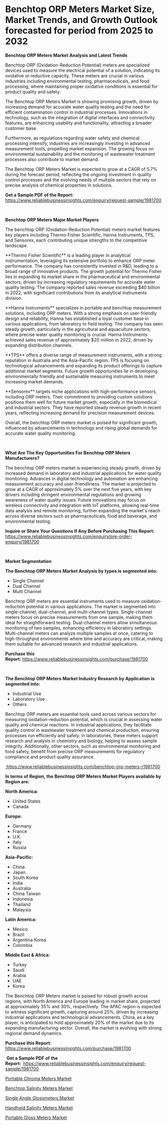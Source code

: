 <p><h1>Benchtop ORP Meters Market Size, Market Trends, and Growth Outlook forecasted for period from 2025 to 2032</h1></p><p><strong>Benchtop ORP Meters Market Analysis and Latest Trends</strong></p>
<p><p>Benchtop ORP (Oxidation-Reduction Potential) meters are specialized devices used to measure the electrical potential of a solution, indicating its oxidative or reductive capacity. These meters are crucial in various industries including environmental testing, pharmaceuticals, and food processing, where maintaining proper oxidative conditions is essential for product quality and safety.</p><p>The Benchtop ORP Meters Market is showing promising growth, driven by increasing demand for accurate water quality testing and the need for efficient contamination control in industrial processes. Innovations in technology, such as the integration of digital interfaces and connectivity features, are enhancing usability and functionality, attracting a broader customer base. </p><p>Furthermore, as regulations regarding water safety and chemical processing intensify, industries are increasingly investing in advanced measurement tools, propelling market expansion. The growing focus on environmental sustainability and the monitoring of wastewater treatment processes also contribute to market demand.</p><p>The Benchtop ORP Meters Market is expected to grow at a CAGR of 5.7% during the forecast period, reflecting the ongoing investment in quality control processes and the evolving needs of multiple sectors that rely on precise analysis of chemical properties in solutions.</p></p>
<p><strong>Get a Sample PDF of the Report:&nbsp;</strong> <a href="https://www.reliablebusinessinsights.com/enquiry/request-sample/1981700?utm_campaign=1138&utm_medium=2&utm_source=Github&utm_content=ia&utm_term=02032025&utm_id=benchtop-orp-meters">https://www.reliablebusinessinsights.com/enquiry/request-sample/1981700</a></p>
<p>&nbsp;</p>
<p><strong>Benchtop ORP Meters Major Market Players</strong></p>
<p><p>The benchtop ORP (Oxidation-Reduction Potential) meters market features key players including Thermo Fisher Scientific, Hanna Instruments, TPS, and Sensorex, each contributing unique strengths to the competitive landscape.</p><p>**Thermo Fisher Scientific** is a leading player in analytical instrumentation, leveraging its extensive portfolio to enhance ORP meter performance. The company has consistently invested in R&D, leading to a broad range of innovative products. The growth potential for Thermo Fisher lies in expanding its market share in the pharmaceutical and environmental sectors, driven by increasing regulatory requirements for accurate water quality testing. The company reported sales revenue exceeding $40 billion in 2022, with significant contributions from its analytical instruments division.</p><p>**Hanna Instruments** specializes in portable and benchtop measurement solutions, including ORP meters. With a strong emphasis on user-friendly design and reliability, Hanna has established a loyal customer base in various applications, from laboratory to field testing. The company has seen steady growth, particularly in the agricultural and aquaculture sectors, where precise water quality monitoring is crucial. Hanna Instruments achieved sales revenue of approximately $20 million in 2022, driven by expanding distribution channels.</p><p>**TPS** offers a diverse range of measurement instruments, with a strong reputation in Australia and the Asia-Pacific region. TPS is focusing on technological advancements and expanding its product offerings to capture additional market segments. Future growth opportunities lie in developing environmentally friendly and sustainable measuring instruments to meet increasing market demands.</p><p>**Sensorex** targets niche applications with high-performance sensors, including ORP meters. Their commitment to providing custom solutions positions them well for future market growth, especially in the biomedical and industrial sectors. They have reported steady revenue growth in recent years, reflecting increasing demand for precision measurement devices.</p><p>Overall, the benchtop ORP meters market is poised for significant growth, influenced by advancements in technology and rising global demands for accurate water quality monitoring.</p></p>
<p>&nbsp;</p>
<p><strong>What Are The Key Opportunities For Benchtop ORP Meters Manufacturers?</strong></p>
<p><p>The benchtop ORP meters market is experiencing steady growth, driven by increased demand in laboratory and industrial applications for water quality monitoring. Advances in digital technology and automation are enhancing measurement accuracy and user-friendliness. The market is projected to grow at a CAGR of approximately 5% over the next five years, with key drivers including stringent environmental regulations and growing awareness of water quality issues. Future innovations may focus on wireless connectivity and integration with IoT platforms, allowing real-time data analysis and remote monitoring, further expanding the market's reach across diverse sectors such as pharmaceuticals, food and beverage, and environmental testing.</p></p>
<p><strong>Inquire or Share Your Questions If Any Before Purchasing This Report:</strong> <a href="https://www.reliablebusinessinsights.com/enquiry/pre-order-enquiry/1981700?utm_campaign=1138&utm_medium=2&utm_source=Github&utm_content=ia&utm_term=02032025&utm_id=benchtop-orp-meters">https://www.reliablebusinessinsights.com/enquiry/pre-order-enquiry/1981700</a></p>
<p>&nbsp;</p>
<p><strong>Market Segmentation</strong></p>
<p><strong>The Benchtop ORP Meters Market Analysis by types is segmented into:</strong></p>
<p><ul><li>Single Channel</li><li>Dual Channel</li><li>Multi Channel</li></ul></p>
<p><p>Benchtop ORP meters are essential instruments used to measure oxidation-reduction potential in various applications. The market is segmented into single-channel, dual-channel, and multi-channel types. Single-channel meters focus on precise measurements from one sample, making them ideal for straightforward testing. Dual-channel meters allow simultaneous monitoring of two samples, enhancing efficiency in laboratory settings. Multi-channel meters can analyze multiple samples at once, catering to high-throughput environments where time and accuracy are critical, making them suitable for advanced research and industrial applications.</p></p>
<p><strong>Purchase this Report:&nbsp;</strong><a href="https://www.reliablebusinessinsights.com/purchase/1981700?utm_campaign=1138&utm_medium=2&utm_source=Github&utm_content=ia&utm_term=02032025&utm_id=benchtop-orp-meters">https://www.reliablebusinessinsights.com/purchase/1981700</a></p>
<p>&nbsp;</p>
<p><strong>The Benchtop ORP Meters Market Industry Research by Application is segmented into:</strong></p>
<p><ul><li>Industrial Use</li><li>Laboratory Use</li><li>Others</li></ul></p>
<p><p>Benchtop ORP meters are essential tools used across various sectors for measuring oxidation-reduction potential, which is crucial in assessing water quality and chemical reactions. In industrial applications, they facilitate quality control in wastewater treatment and chemical production, ensuring processes run efficiently and safely. In laboratories, these meters support research and analysis in chemistry and biology, helping to assess sample integrity. Additionally, other sectors, such as environmental monitoring and food safety, benefit from precise ORP measurements for regulatory compliance and product quality assurance.</p></p>
<p><a href="https://www.reliablebusinessinsights.com/benchtop-orp-meters-r1981700?utm_campaign=1138&utm_medium=2&utm_source=Github&utm_content=ia&utm_term=02032025&utm_id=benchtop-orp-meters">&nbsp;https://www.reliablebusinessinsights.com/benchtop-orp-meters-r1981700</a></p>
<p><strong>In terms of Region, the Benchtop ORP Meters Market Players available by Region are:</strong></p>
<p>
    <p> <strong> North America: </strong>
        <ul>
            <li>United States</li>
            <li>Canada</li>
        </ul>
        </p> 
    <p> <strong> Europe: </strong>
        <ul>
            <li>Germany</li>
            <li>France</li>
            <li>U.K.</li>
            <li>Italy</li>
            <li>Russia</li>
        </ul>
        </p> 
    <p> <strong> Asia-Pacific: </strong>
        <ul>
            <li>China</li>
            <li>Japan</li>
            <li>South Korea</li>
            <li>India</li>
            <li>Australia</li>
            <li>China Taiwan</li>
            <li>Indonesia</li>
            <li>Thailand</li>
            <li>Malaysia</li>
        </ul>
        </p> 
    <p> <strong> Latin America: </strong>
        <ul>
            <li>Mexico</li>
            <li>Brazil</li>
            <li>Argentina Korea</li>
            <li>Colombia</li>
        </ul>
        </p> 
    <p> <strong> Middle East & Africa: </strong>
        <ul>
            <li>Turkey</li>
            <li>Saudi</li>
            <li>Arabia</li>
            <li>UAE</li>
            <li>Korea</li>
        </ul>
    </p>
    </p>
<p><p>The Benchtop ORP Meters market is poised for robust growth across regions, with North America and Europe leading in market share, projected at approximately 35% and 30%, respectively. The APAC region is expected to witness significant growth, capturing around 25%, driven by increasing industrial applications and technological advancements. China, as a key player, is anticipated to hold approximately 20% of the market due to its expanding manufacturing sector. Overall, the market is evolving with strong regional demand dynamics.</p></p>
<p><strong>Purchase this Report: </strong><a href="https://www.reliablebusinessinsights.com/purchase/1981700?utm_campaign=1138&utm_medium=2&utm_source=Github&utm_content=ia&utm_term=02032025&utm_id=benchtop-orp-meters">https://www.reliablebusinessinsights.com/purchase/1981700</a></p>
<p>&nbsp;<strong>Get a Sample PDF of the Report:&nbsp;&nbsp;</strong><a href="https://www.reliablebusinessinsights.com/enquiry/request-sample/1981700?utm_campaign=1138&utm_medium=2&utm_source=Github&utm_content=ia&utm_term=02032025&utm_id=benchtop-orp-meters">https://www.reliablebusinessinsights.com/enquiry/request-sample/1981700</a></p>
<p><strong></strong></p>
<p><p><a href="https://github.com/thanenegenqa/Market-Research-Report-List-1/blob/main/portable-chroma-meters-market.md?utm_campaign=1138&utm_medium=2&utm_source=Github&utm_content=ia&utm_term=02032025&utm_id=benchtop-orp-meters">Portable Chroma Meters Market</a></p><p><a href="https://github.com/lelkohydesyj/Market-Research-Report-List-1/blob/main/benchtop-salinity-meters-market.md?utm_campaign=1138&utm_medium=2&utm_source=Github&utm_content=ia&utm_term=02032025&utm_id=benchtop-orp-meters">Benchtop Salinity Meters Market</a></p><p><a href="https://github.com/cachaskluwe/Market-Research-Report-List-1/blob/main/single-angle-glossmeters-market.md?utm_campaign=1138&utm_medium=2&utm_source=Github&utm_content=ia&utm_term=02032025&utm_id=benchtop-orp-meters">Single Angle Glossmeters Market</a></p><p><a href="https://github.com/mehakmiamid1/Market-Research-Report-List-1/blob/main/handheld-salinity-meters-market.md?utm_campaign=1138&utm_medium=2&utm_source=Github&utm_content=ia&utm_term=02032025&utm_id=benchtop-orp-meters">Handheld Salinity Meters Market</a></p><p><a href="https://github.com/jenevycachat/Market-Research-Report-List-1/blob/main/portable-gloss-meters-market.md?utm_campaign=1138&utm_medium=2&utm_source=Github&utm_content=ia&utm_term=02032025&utm_id=benchtop-orp-meters">Portable Gloss Meters Market</a></p></p>